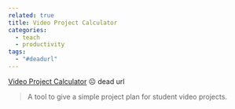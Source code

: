 ```yaml
---
related: true
title: Video Project Calculator
categories:
  - teach
  - productivity
tags:
  - "#deadurl"
---
```

[Video Project Calculator][1] ☹️ dead url

>A tool to give a simple project plan for student video projects.

[1]: http://www.lib.udel.edu/forms/proj_calc/

